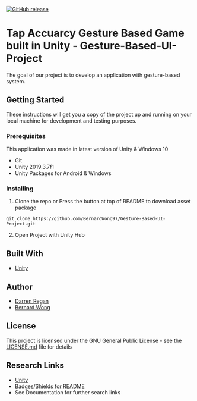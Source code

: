 [![GitHub release](https://img.shields.io/badge/Download-Package)]()

# Tap Accuarcy Gesture Based Game built in Unity - Gesture-Based-UI-Project

The goal of our project is to develop an application with gesture-based system.

## Getting Started

These instructions will get you a copy of the project up and running on your local machine for development and testing purposes.

### Prerequisites

This application was made in latest version of Unity & Windows 10

* Git
* Unity 2019.3.7f1
* Unity Packages for Android & Windows

### Installing

1. Clone the repo or Press the button at top of README to download asset package

```
git clone https://github.com/BernardWong97/Gesture-Based-UI-Project.git
```

2. Open Project with Unity Hub


## Built With

* [Unity](https://unity.com/)

## Author

* [Darren Regan](https://github.com/DarrenRegan)
* [Bernard Wong](https://github.com/BernardWong97)

## License

This project is licensed under the GNU General Public License - see the [LICENSE.md](LICENSE.md) file for details

## Research Links

* [Unity](https://unity.com/)
* [Badges/Shields for README](https://github.com/badges/shields)
* See Documentation for further search links

